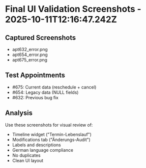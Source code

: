 # Final UI Validation Screenshots - 2025-10-11T12:16:47.242Z

## Captured Screenshots

- apt632_error.png
- apt654_error.png
- apt675_error.png

## Test Appointments
- #675: Current data (reschedule + cancel)
- #654: Legacy data (NULL fields)
- #632: Previous bug fix

## Analysis
Use these screenshots for visual review of:
- Timeline widget ("Termin-Lebenslauf")
- Modifications tab ("Änderungs-Audit")
- Labels and descriptions
- German language compliance
- No duplicates
- Clean UI layout
